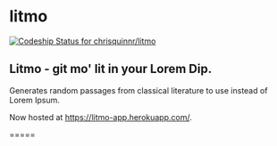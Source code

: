 # litmo
[ ![Codeship Status for chrisquinnr/litmo](https://codeship.com/projects/9c9a6050-a5a9-0132-277b-0e35fa3a3375/status?branch=master)](https://codeship.com/projects/66800)
## Litmo - git mo' lit in your Lorem Dip.
Generates random passages from classical literature to use instead of Lorem Ipsum. 

Now hosted at https://litmo-app.herokuapp.com/.

=====